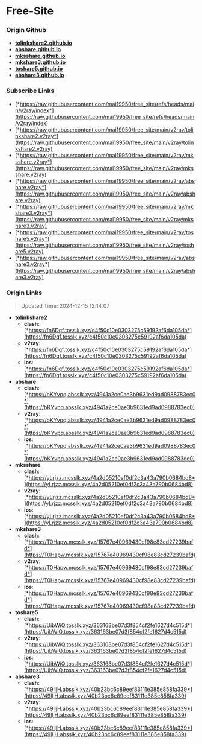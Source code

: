# Free-Site

### Origin Github

- [**tolinkshare2.github.io**](https://github.com/tolinkshare2/tolinkshare2.github.io)
- [**abshare.github.io**](https://github.com/abshare/abshare.github.io)
- [**mksshare.github.io**](https://github.com/mksshare/mksshare.github.io)
- [**mkshare3.github.io**](https://github.com/mkshare3/mkshare3.github.io)
- [**toshare5.github.io**](https://github.com/toshare5/toshare5.github.io)
- [**abshare3.github.io**](https://github.com/abshare3/abshare3.github.io)

### Subscribe Links

- [*https://raw.githubusercontent.com/mai19950/free_site/refs/heads/main/v2ray/index*](https://raw.githubusercontent.com/mai19950/free_site/refs/heads/main/v2ray/index)
- [*https://raw.githubusercontent.com/mai19950/free_site/main/v2ray/tolinkshare2.v2ray*](https://raw.githubusercontent.com/mai19950/free_site/main/v2ray/tolinkshare2.v2ray)
- [*https://raw.githubusercontent.com/mai19950/free_site/main/v2ray/mksshare.v2ray*](https://raw.githubusercontent.com/mai19950/free_site/main/v2ray/mksshare.v2ray)
- [*https://raw.githubusercontent.com/mai19950/free_site/main/v2ray/abshare.v2ray*](https://raw.githubusercontent.com/mai19950/free_site/main/v2ray/abshare.v2ray)
- [*https://raw.githubusercontent.com/mai19950/free_site/main/v2ray/mkshare3.v2ray*](https://raw.githubusercontent.com/mai19950/free_site/main/v2ray/mkshare3.v2ray)
- [*https://raw.githubusercontent.com/mai19950/free_site/main/v2ray/toshare5.v2ray*](https://raw.githubusercontent.com/mai19950/free_site/main/v2ray/toshare5.v2ray)
- [*https://raw.githubusercontent.com/mai19950/free_site/main/v2ray/abshare3.v2ray*](https://raw.githubusercontent.com/mai19950/free_site/main/v2ray/abshare3.v2ray)

### Origin Links

> Updated Time: 2024-12-15 12:14:07

- **tolinkshare2**
  - **clash**: [*https://fn6Dqf.tosslk.xyz/c4f50c10e0303275c59192af6da105da*](https://fn6Dqf.tosslk.xyz/c4f50c10e0303275c59192af6da105da)
  - **v2ray**: [*https://fn6Dqf.tosslk.xyz/c4f50c10e0303275c59192af6da105da*](https://fn6Dqf.tosslk.xyz/c4f50c10e0303275c59192af6da105da)
  - **ios**: [*https://fn6Dqf.tosslk.xyz/c4f50c10e0303275c59192af6da105da*](https://fn6Dqf.tosslk.xyz/c4f50c10e0303275c59192af6da105da)
- **abshare**
  - **clash**: [*https://bKYvpq.absslk.xyz/4941a2ce0ae3b9631ed9ad0988783ec0*](https://bKYvpq.absslk.xyz/4941a2ce0ae3b9631ed9ad0988783ec0)
  - **v2ray**: [*https://bKYvpq.absslk.xyz/4941a2ce0ae3b9631ed9ad0988783ec0*](https://bKYvpq.absslk.xyz/4941a2ce0ae3b9631ed9ad0988783ec0)
  - **ios**: [*https://bKYvpq.absslk.xyz/4941a2ce0ae3b9631ed9ad0988783ec0*](https://bKYvpq.absslk.xyz/4941a2ce0ae3b9631ed9ad0988783ec0)
- **mksshare**
  - **clash**: [*https://yLrjzz.mcsslk.xyz/4a2d05210ef0df2c3a43a790b0684bd8*](https://yLrjzz.mcsslk.xyz/4a2d05210ef0df2c3a43a790b0684bd8)
  - **v2ray**: [*https://yLrjzz.mcsslk.xyz/4a2d05210ef0df2c3a43a790b0684bd8*](https://yLrjzz.mcsslk.xyz/4a2d05210ef0df2c3a43a790b0684bd8)
  - **ios**: [*https://yLrjzz.mcsslk.xyz/4a2d05210ef0df2c3a43a790b0684bd8*](https://yLrjzz.mcsslk.xyz/4a2d05210ef0df2c3a43a790b0684bd8)
- **mkshare3**
  - **clash**: [*https://T0Hapw.mcsslk.xyz/15767e40969430cf98e83cd27239bafd*](https://T0Hapw.mcsslk.xyz/15767e40969430cf98e83cd27239bafd)
  - **v2ray**: [*https://T0Hapw.mcsslk.xyz/15767e40969430cf98e83cd27239bafd*](https://T0Hapw.mcsslk.xyz/15767e40969430cf98e83cd27239bafd)
  - **ios**: [*https://T0Hapw.mcsslk.xyz/15767e40969430cf98e83cd27239bafd*](https://T0Hapw.mcsslk.xyz/15767e40969430cf98e83cd27239bafd)
- **toshare5**
  - **clash**: [*https://UibWiQ.tosslk.xyz/363163be07d3f854cf2fe1627d4c515d*](https://UibWiQ.tosslk.xyz/363163be07d3f854cf2fe1627d4c515d)
  - **v2ray**: [*https://UibWiQ.tosslk.xyz/363163be07d3f854cf2fe1627d4c515d*](https://UibWiQ.tosslk.xyz/363163be07d3f854cf2fe1627d4c515d)
  - **ios**: [*https://UibWiQ.tosslk.xyz/363163be07d3f854cf2fe1627d4c515d*](https://UibWiQ.tosslk.xyz/363163be07d3f854cf2fe1627d4c515d)
- **abshare3**
  - **clash**: [*https://49lljH.absslk.xyz/40b23bc6c89eef83111e385e858fa339*](https://49lljH.absslk.xyz/40b23bc6c89eef83111e385e858fa339)
  - **v2ray**: [*https://49lljH.absslk.xyz/40b23bc6c89eef83111e385e858fa339*](https://49lljH.absslk.xyz/40b23bc6c89eef83111e385e858fa339)
  - **ios**: [*https://49lljH.absslk.xyz/40b23bc6c89eef83111e385e858fa339*](https://49lljH.absslk.xyz/40b23bc6c89eef83111e385e858fa339)
